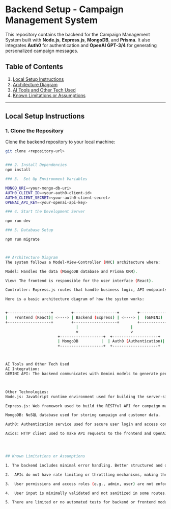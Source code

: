 # Backend Setup - Campaign Management System

This repository contains the backend for the Campaign Management System built with **Node.js**, **Express.js**, **MongoDB**, and **Prisma**. It also integrates **Auth0** for authentication and **OpenAI GPT-3/4** for generating personalized campaign messages.

## Table of Contents

1. [Local Setup Instructions](#local-setup-instructions)
2. [Architecture Diagram](#architecture-diagram)
3. [AI Tools and Other Tech Used](#ai-tools-and-other-tech-used)
4. [Known Limitations or Assumptions](#known-limitations-or-assumptions)

---

## Local Setup Instructions

### 1. Clone the Repository
Clone the backend repository to your local machine:
```bash
git clone <repository-url>


### 2. Install Dependencies
npm install

### 3.  Set Up Environment Variables

MONGO_URI=<your-mongo-db-uri>
AUTH0_CLIENT_ID=<your-auth0-client-id>
AUTH0_CLIENT_SECRET=<your-auth0-client-secret>
OPENAI_API_KEY=<your-openai-api-key>

### 4. Start the Development Server

npm run dev

### 5. Database Setup

npm run migrate



## Architecture Diagram
The system follows a Model-View-Controller (MVC) architecture where:

Model: Handles the data (MongoDB database and Prisma ORM).

View: The frontend is responsible for the user interface (React).

Controller: Express.js routes that handle business logic, API endpoints, and communication with external services like OpenAI.

Here is a basic architecture diagram of how the system works:


+-------------------+        +-------------------+        +-----------------+
|   Frontend (React)| <----> | Backend (Express) | <----> |  (GEMINI)       |
+-------------------+        +-------------------+        +-----------------+
                               |                       |
                               v                       v
                       +-------------------+  +--------------------+
                       | MongoDB          |  | Auth0 (Authentication)|
                       +-------------------+  +--------------------+



AI Tools and Other Tech Used
AI Integration:
GEMINI API: The backend communicates with Gemini models to generate personalized campaign messages. This integration provides the AI-powered content for campaigns based on user input.



Other Technologies:
Node.js: JavaScript runtime environment used for building the server-side logic.

Express.js: Web framework used to build the RESTful API for campaign management.

MongoDB: NoSQL database used for storing campaign and customer data.

Auth0: Authentication service used for secure user login and access control.

Axios: HTTP client used to make API requests to the frontend and OpenAI.




## Known Limitations or Assumptions

1. The backend includes minimal error handling. Better structured and descriptive error messages (including HTTP status codes) should be implemented to improve debugging and user feedback.

2.  APIs do not have rate limiting or throttling mechanisms, making them vulnerable to abuse. Implement tools like `express-rate-limit` to prevent denial-of-service attacks or excessive usage.

3.  User permissions and access roles (e.g., admin, user) are not enforced. For production, implement RBAC to secure critical endpoints.

4.  User input is minimally validated and not sanitized in some routes, which can expose the system to security risks like NoSQL injection or XSS.

5. There are limited or no automated tests for backend or frontend modules. Adding testing using tools like Jest (for backend) and React Testing Library (for frontend) is essential for maintainability.





